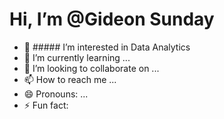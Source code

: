 # Hi, I’m @Gideon Sunday
- 👀 ##### I’m interested in Data Analytics
- 🌱 I’m currently learning  ...
- 💞️ I’m looking to collaborate on ...
- 📫 How to reach me ...
- 😄 Pronouns: ...
- ⚡ Fun fact:

